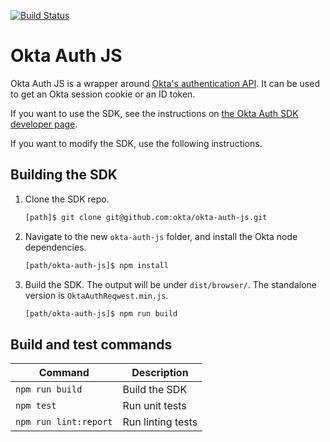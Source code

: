 [![Build Status](https://travis-ci.org/okta/okta-auth-js.svg?branch=master)](https://travis-ci.org/okta/okta-auth-js)

# Okta Auth JS

Okta Auth JS is a wrapper around [Okta's authentication API](http://developer.okta.com/docs/api/resources/authn.html). It can be used to get an Okta session cookie or an ID token.

If you want to use the SDK, see the instructions on [the Okta Auth SDK developer page](http://developer.okta.com/docs/guides/okta_auth_sdk.html).

If you want to modify the SDK, use the following instructions.

## Building the SDK

1. Clone the SDK repo.

    ```bash
    [path]$ git clone git@github.com:okta/okta-auth-js.git
    ```

2. Navigate to the new `okta-auth-js` folder, and install the Okta node dependencies.

    ```bash
    [path/okta-auth-js]$ npm install
    ```

3. Build the SDK. The output will be under `dist/browser/`. The standalone version is `OktaAuthReqwest.min.js`.

    ```bash
    [path/okta-auth-js]$ npm run build
    ```

## Build and test commands

| Command | Description |
| --- | --- |
| `npm run build` | Build the SDK |
| `npm test` | Run unit tests |
| `npm run lint:report` | Run linting tests |

